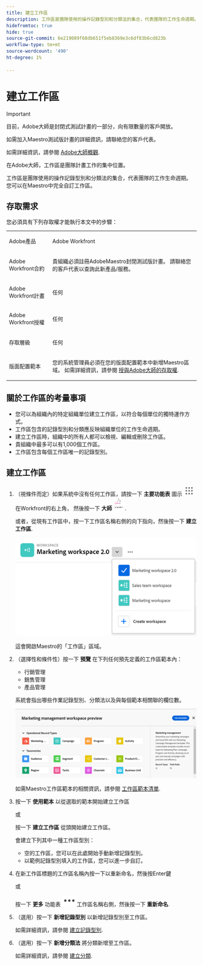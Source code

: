 ```yaml
---
title: 建立工作區
description: 工作區是團隊使用的操作記錄型別和分類法的集合，代表團隊的工作生命週期。 您可以在Maestro中完全自訂工作區。
hidefromtoc: true
hide: true
source-git-commit: 6e219089f68db651f5eb8369e3c6df83b6cd823b
workflow-type: tm+mt
source-wordcount: '490'
ht-degree: 1%

---
```



<!--udpate the metadata with real information when making this avilable in TOC and in the left nav-->

# 建立工作區

>[!IMPORTANT]
>
>目前，Adobe大師是封閉式測試計畫的一部分，向有限數量的客戶開放。
>
>如需加入Maestro測試版計畫的詳細資訊，請聯絡您的客戶代表。
>
>如需詳細資訊，請參閱 [Adobe大師概觀](../maestro-overview.md).

在Adobe大師，工作區是團隊計畫工作的集中位置。

工作區是團隊使用的操作記錄型別和分類法的集合，代表團隊的工作生命週期。 您可以在Maestro中完全自訂工作區。

## 存取需求

您必須具有下列存取權才能執行本文中的步驟：

<table style="table-layout:auto">
 <col>
 <tbody>
<td>
   <p> Adobe產品</p> </td>
   <td>
   <p> Adobe Workfront</p> </td>
  </tr>  
 <td role="rowheader"><p>Adobe Workfront合約</p></td>
   <td>
<p>貴組織必須註冊AdobeMaestro封閉測試版計畫。 請聯絡您的客戶代表以查詢此新產品/服務。 </p>
   </td>
  </tr>
  <tr>
   <td role="rowheader"><p>Adobe Workfront計畫</p></td>
   <td>
<p>任何</p>
   </td>
  </tr>
  <tr>
   <td role="rowheader"><p>Adobe Workfront授權</p></td>
   <td>
   <p>任何</p> 
  </td>
  </tr>

<tr>
   <td role="rowheader">存取層級</td>
   <td> <p>任何</p>  
</td>
  </tr>
<tr>
   <td role="rowheader">版面配置範本</td>
   <td> <p>您的系統管理員必須在您的版面配置範本中新增Maestro區域。 如需詳細資訊，請參閱 <a href="../access/grant-access.md">授與Adobe大師的存取權</a>. </p>  
</td>
  </tr>
 </tbody>
</table>

<!--Maybe enable this at GA - but Maestro is not supposed to have Access controls in the Workfront Access Level: 
>[!NOTE]
>
>If you don't have access, ask your Workfront administrator if they set additional restrictions in your access level. For information on how a Workfront administrator can change your access level, see [Create or modify custom access levels](../administration-and-setup/add-users/configure-and-grant-access/create-modify-access-levels.md). -->

<!-- Notes to add for the table: for the "Workfront plans" row: the above is only for closed beta; when going to GA - activate the following plans:    
<p>Current plan: Prime and Ultimate</p>
<p>Legacy plan: Enterprise</p>-->

<!-- Notes for the table: for the "Workfront access" row: <p>For more information, see <a href="../../administration-and-setup/add-users/access-levels-and-object-permissions/wf-licenses.md" class="MCXref xref">Adobe Workfront licenses overview</a>.</p>-->

## 關於工作區的考量事項

* 您可以為組織內的特定組織單位建立工作區，以符合每個單位的獨特運作方式。
* 工作區包含的記錄型別和分類應反映組織單位的工作生命週期。
* 建立工作區時，組織中的所有人都可以檢視、編輯或刪除工作區。  <!--this will change with access levels and permissions-->
* 貴組織中最多可以有1,000個工作區。
* 工作區包含每個工作區唯一的記錄型別。 <!--this might change-->

## 建立工作區

1. （視條件而定）如果系統中沒有任何工作區，請按一下 **主要功能表** 圖示 ![](assets/main-menu-workfront.png) 在Workfront的右上角， <!--or the **Main menu** icon ![](assets/main-menu-shell.png)  in the upper-left corner, if available--> 然後按一下 **大師** ![](assets/maestro-icon.png).

   或者，從現有工作區中，按一下工作區名稱右側的向下指向，然後按一下 **建立工作區**.

   ![](assets/workspace-drop-down-right-menu.png)

   這會開啟Maestro的「工作區」區域。
1. （選擇性和條件性）按一下 **預覽** 在下列任何預先定義的工作區範本內：

   * 行銷管理
   * 銷售管理
   * 產品管理

   系統會指出哪些作業記錄型別、分類法以及與每個範本相關聯的欄位數。

   ![](assets/previewing-a-workspace-template.png)

   如需Maestro工作區範本的相關資訊，請參閱 [工作區範本清單](../architecture-and-fields/workspace-templates.md).

1. 按一下 **使用範本** 以從選取的範本開始建立工作區

   或

   按一下 **建立工作區** 從頭開始建立工作區。

   會建立下列其中一種工作區型別：

   * 空的工作區，您可以在此處開始手動新增記錄型別。
   * 以範例記錄型別填入的工作區，您可以進一步自訂。

1. 在新工作區標題的工作區名稱內按一下以重新命名，然後按Enter鍵

   或

   按一下 **更多** 功能表 ![](assets/more-menu.png)工作區名稱右側，然後按一下 **重新命名**.

1. （選用）按一下 **新增記錄型別** 以新增記錄型別至工作區。

   如需詳細資訊，請參閱 [建立記錄型別](../architecture-and-fields/create-record-types.md).

1. （選用）按一下 **新增分類法** 將分類新增至工作區。

   如需詳細資訊，請參閱 [建立分類](../architecture-and-fields/create-a-taxonomy.md).